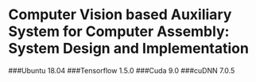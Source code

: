 # Computer Vision based Auxiliary System for Computer Assembly: System Design and Implementation

###Ubuntu 18.04
###Tensorflow 1.5.0
###Cuda 9.0
###cuDNN 7.0.5
